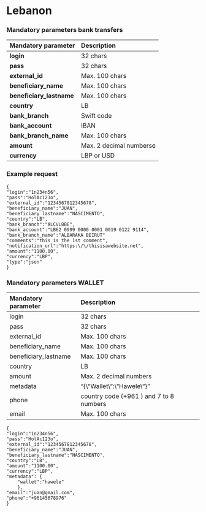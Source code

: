 # Lebanon

### Mandatory parameters bank transfers 

| **Mandatory parameter** | **Description** |
| :--- | :--- |
| **login** | 32 chars |
| **pass** | 32 chars |
| **external\_id** | Max. 100 chars |
| **beneficiary\_name** | Max. 100 chars |
| **beneficiary\_lastname** | Max. 100 chars |
| **country** | LB |
| **bank\_branch** | Swift code |
| **bank\_account** | IBAN |
| **bank\_branch\_name** | Max. 100 chars |
| **amount** | Max. 2 decimal numbers**c** |
| **currency** | LBP or USD |

### Example request

```text
{
"login":"1n234n56",
"pass":"HolAc123o",
"external_id":"1234567812345678",
"beneficiary_name":"JUAN",
"beneficiary_lastname":"NASCIMENTO",
"country":"LB",
"bank_branch":"ALCVLBBE",
"bank_account":"LB62 0999 0000 0001 0019 0122 9114",
"bank_branch_name":"ALBARAKA BEIRUT" 
"comments":"this is the 1st comment",
"notification_url":"https:\/\/thisisawebsite.net",
"amount":"1100.00",
"currency":"LBP",
"type":"json"
}
```

### Mandatory parameters WALLET

| **Mandatory parameter** | **Description** |
| :--- | :--- |
| login | 32 chars |
| pass | 32 chars |
| external\_id | Max. 100 chars |
| beneficiary\_name | Max. 100 chars |
| beneficiary\_lastname | Max. 100 chars |
| country | LB |
| amount | Max. 2 decimal numbers |
| metadata | “{\“Wallet\“:\“Hawele\“}” |
| phone | country code \(+961 \) and 7 to 8 numbers |
| email | Max. 100 chars |

```text
{
"login":"1n234n56",
"pass":"HolAc123o",
"external_id":"1234567812345678",
"beneficiary_name":"JUAN",
"beneficiary_lastname":"NASCIMENTO",
"country":"LB",
"amount":"1100.00",
"currency":"LBP",
"metadata": {
    "wallet":"hawele"
    },
"email":"juan@gmail.com",
"phone":"+96145678976"
}
```

### 

